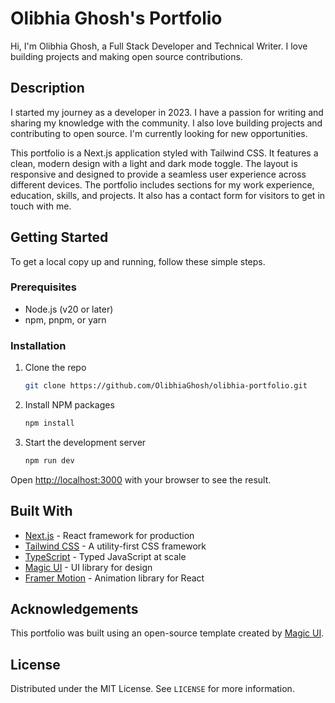 # Olibhia Ghosh's Portfolio

Hi, I'm Olibhia Ghosh, a Full Stack Developer and Technical Writer. I love building projects and making open source contributions.

## Description

I started my journey as a developer in 2023. I have a passion for writing and sharing my knowledge with the community. I also love building projects and contributing to open source. I'm currently looking for new opportunities.

This portfolio is a Next.js application styled with Tailwind CSS. It features a clean, modern design with a light and dark mode toggle. The layout is responsive and designed to provide a seamless user experience across different devices. The portfolio includes sections for my work experience, education, skills, and projects. It also has a contact form for visitors to get in touch with me.

## Getting Started

To get a local copy up and running, follow these simple steps.

### Prerequisites

- Node.js (v20 or later)
- npm, pnpm, or yarn

### Installation

1.  Clone the repo
    ```sh
    git clone https://github.com/OlibhiaGhosh/olibhia-portfolio.git
    ```
2.  Install NPM packages
    ```sh
    npm install
    ```
3.  Start the development server
    ```sh
    npm run dev
    ```

Open [http://localhost:3000](http://localhost:3000) with your browser to see the result.

## Built With

*   [Next.js](https://nextjs.org/) - React framework for production
*   [Tailwind CSS](https://tailwindcss.com/) - A utility-first CSS framework
*   [TypeScript](https://www.typescriptlang.org/) - Typed JavaScript at scale
*   [Magic UI](https://magicui.design/) - UI library for design
*   [Framer Motion](https://www.framer.com/motion/) - Animation library for React

## Acknowledgements

This portfolio was built using an open-source template created by [Magic UI](https://magicui.design/).

## License

Distributed under the MIT License. See `LICENSE` for more information.